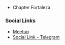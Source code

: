 * Chapter Fortaleza

### Social Links
* [Meetup](https://www.meetup.com/pt-BR/OWASP-Fortaleza-Chapter)
* [Social Link - Telegram ](https://t.me/owaspfortaleza)